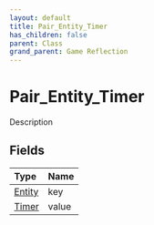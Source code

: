 ```yaml
---
layout: default
title: Pair_Entity_Timer
has_children: false
parent: Class
grand_parent: Game Reflection
---
```

# Pair_Entity_Timer
Description 

## Fields

| Type | Name |
|:----------|:--------------|
| [Entity](/riftbreaker-wiki/docs/game-reflection/classes/entity/) | key |
| [Timer](/riftbreaker-wiki/docs/game-reflection/classes/timer/) | value |

